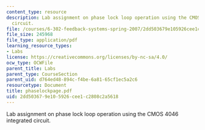 ```yaml
---
content_type: resource
description: Lab assignment on phase lock loop operation using the CMOS 4046 integrated
  circuit.
file: /courses/6-302-feedback-systems-spring-2007/2dd503679e105926cee1c2808c2a5618_phaselockpage.pdf
file_size: 245968
file_type: application/pdf
learning_resource_types:
- Labs
license: https://creativecommons.org/licenses/by-nc-sa/4.0/
ocw_type: OCWFile
parent_title: Labs
parent_type: CourseSection
parent_uid: d764ed48-894c-f4be-6a81-65cf1ec5a2c6
resourcetype: Document
title: phaselockpage.pdf
uid: 2dd50367-9e10-5926-cee1-c2808c2a5618
---
```

Lab assignment on phase lock loop operation using the CMOS 4046 integrated circuit.